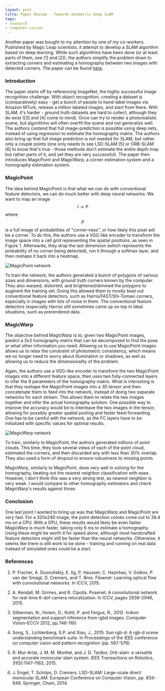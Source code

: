 ```yaml
---
layout: post
title: Paper Review - Towards Geometric Deep SLAM
tags:
- research
- computer-vision
---
```


Another paper was bought to my attention by one of my co-workers. Published by Magic Leap scientists, it attempt to develop a SLAM algorithm based on deep learning. While such algorithms have been done (or at least parts of them, see [1] and [2]), the authors simplify the problem down to extracting corners and estimating a homography between two images with detected corners. The paper can be found [here](https://arxiv.org/pdf/1707.07410.pdf).

### Introduction

The paper starts off by referencing ImageNet, the highly successful image recognition challenge. With object recognition, creating a dataset is (comparatively) easy - get a bunch of people to hand-label images via Amazon MTurk, release a million labeled images, and start from there. With SLAM, it's harder - ground truth datasets are hard to collect, although they do exist ([3] and [4] come to mind). Once can try to render a photorealistic scene, but algorithms will often overfit the scene and not generalize well. The authors contend that full image-prediction is possible using deep nets, instead of using regression to estimate the homography matrix. The authors also bring up that full image prediction is not needed for SLAM, but rather only a couple points (one only needs to see LSD-SLAM [5] or ORB-SLAM [6] to know that's true - those methods don't estimate the entire depth map but rather parts of it, and yet they are very successful). The paper then introduces MagicPoint and MagicWarp, a corner estimation system and a homography estimation system.

### MagicPoint

The idea behind MagicPoint is that what we can do with conventional feature detectors, we can do much better with deep neural networks. We want to map an image $$I \rightarrow P$$ where $$P$$ is a full image of probabilities of "corner-ness", or how likely this pixel will be a corner. To do this, the authors use a VGG-like encoder to transform the image space into a cell grid representing the spatial positions, as seen in Figure 1. Afterwards, they drop the last dimension (which represents the probability of no corner being detected), run it through a softmax layer, and then reshape it back into a heatmap.

![MagicPoint network](http://mohsaad.com/imgs/magicpoint_arch.png)

To train the network, the authors generated a bunch of polygons of various sizes and dimensions, with ground truth corners known by the computer. They also warped, distorted, and brightened/dimmed the polygons to augment the training set. Doing this allowed them to mostly beat out conventional feature detectors, such as Harris/FAST/Shi-Tomasi corners, especially in images with lots of noise in them. The conventional feature detectors (especially Harris) still sometimes came up on top in ideal situations, such as prerendered data.

### MagicWarp

The objective behind MagicWarp is to, given two MagicPoint images, predict a 3x3 homography matrix that can be decomposed to find the pose or what other information you need. Allowing us to use MagicPoint images allows us to relax the constraint of photometric consistency, which means we no longer need to worry about illumination or shadows, as well as allowing us to reduce the dimensionality of the problem.

Again, the authors use a VGG-like encoder to transform the two MagicPoint images into a different feature space, then uses two fully-connected layers to infer the 9 parameters of the homography matrix. What is interesting is that they reshape the MagicPoint images into a 3D tensor and then concatenate them to feed into the network, instead of doing two separate networks for each stream. This allows them to relate the two images together and infer the actual homography solution. One possible way to improve the accuracy would be to interleave the two images in the tensor, allowing for possibly greater spatial pooling and faster feed-forwarding. One has to be careful with the network, as the FC layers have to be initialized with specific values for optimal results.

![MagicWarp network](http://mohsaad.com/imgs/magicwarp_arch.png)

To train, similarly to MagicPoint, the authors generated millions of point clouds. This time, they took several views of each of the point cloud, estimated the corners, and then discarded any with less than 30% overlap. They also used a form of dropout to ensure robustness to missing points.

MagicWarp, similarly to MagicPoint, does very well in solving for the homography, beating out the nearest neighbor classification with ease. However, I don't think this was a very strong test, as nearest neighbor is very weak. I would compare to other homography estimators and check MagicWarp's results against those.

### Conclusion

One last point I wanted to bring up was that MagicWarp and MagicPoint are very fast. For a 320x240 image, the point detection comes come out to 38.4 ms on a CPU. With a GPU, these results would likely be even faster. MagicWarp is much faster, taking only 6 ms to estimate a homography. Using these might be worth it for speed alone, although most handcrafted feature detectors might still be faster than the neural networks. Otherwise, it seems like there is still work to be done - training and running on real data instead of simulated ones could be a start.

### References

1. P. Fischer, A. Dosovitskiy, E. Ilg, P. Hausser, C. Hazirbas, V. Golkov, P. van der Smagt, D. Cremers, and T. Brox. Flownet: Learning optical flow with convolutional networks. In ICCV, 2015.

2. A. Kendall, M. Grimes, and R. Cipolla. Posenet: A convolutional network for real-time 6-dof camera relocalization. In ICCV, pages 2938–2946, 2015.

3. Silberman, N., Hoiem, D., Kohli, P. and Fergus, R., 2012. Indoor segmentation and support inference from rgbd images. Computer Vision–ECCV 2012, pp.746-760.

4. Song, S., Lichtenberg, S.P. and Xiao, J., 2015. Sun rgb-d: A rgb-d scene understanding benchmark suite. In Proceedings of the IEEE conference on computer vision and pattern recognition (pp. 567-576).

5. R. Mur-Artal, J. M. M. Montiel, and J. D. Tardos. Orb-slam: a versatile and accurate monocular slam system. IEEE Transactions on Robotics, 31(5):1147–1163, 2015.

6. J. Engel, T. Schöps, D. Cremers. LSD-SLAM: Large-scale direct monocular SLAM. European Conference on Computer Vision, pp. 834-849. Springer, Cham, 2014.
